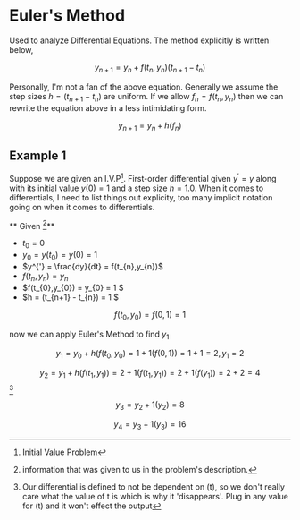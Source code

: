 # Euler's Method

Used to analyze Differential Equations. The method explicitly is written below,

$$ y_{n+1} = y_{n} + f(t_{n},y_{n})(t_{n+1} - t_{n})$$

Personally, I'm not a fan of the above equation.
Generally we assume the step sizes $h = (t_{n+1} - t_{n})$ are uniform. If we allow $f_{n} = f(t_{n},y_{n})$ then we can rewrite the 
equation above in a less intimidating form. 

$$ y_{n+1} = y_{n} + h(f_{n})$$

## Example 1

Suppose we are given an I.V.P[^1]. First-order differential given $y^{'} = y$ along with its initial value $y(0) = 1$ and a step size $h = 1.0$. When it comes to differentials, I need to list things out explicity, too many implicit notation going on when it comes to differentials.

** Given [^2]**
- $t_{0} = 0$
- $y_{0} = y(t_{0}) = y(0) = 1$
- $y^{'} = \frac{dy}{dt} = f(t_{n},y_{n})$
- $f(t_{n},y_{n}) = y_{n}$
- $f(t_{0},y_{0}) = y_{0} = 1 $
- $h = (t_{n+1} - t_{n}) = 1 $

$$f(t_{0},y_{0}) = f(0,1) = 1$$

now we can apply Euler's Method to find $y_{1}$

$$y_{1} = y_{0} + h(f(t_{0},y_{0}) = 1 + 1(f(0,1)) = 1 + 1 = 2, y_{1} = 2 $$

$$y_{2} = y_{1} + h(f(t_{1} ,y_{1})) = 2 + 1(f(t_1,y_1)) = 2 + 1(f(y_1)) = 2 + 2 = 4 $$ [^3]

$$ y_{3} = y_{2} + 1(y_{2}) = 8 $$

$$ y_{4} = y_{3} + 1(y_{3}) = 16$$



[^1]: Initial Value Problem
[^2]: information that was given to us in the problem's description.
[^3]: Our differential is defined to not be dependent on (t), so we don't really care what the value of t is which is why it 'disappears'. Plug in any value for (t) and it won't effect the output

